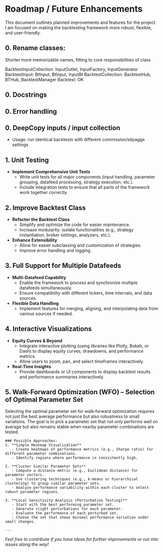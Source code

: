 # Roadmap / Future Enhancements

This document outlines planned improvements and features for the project. I am focused on making the backtesting framework more robust, flexible, and user-friendly.

## 0. Rename classes:
Shorter more memorizable names, fitting to core responsibilities of class

BacktestInputCollection: InputOutlet, InputFactory, InputGenerator
BacktestInput: BtInput, BtInput, InputBt
BacktestCollection: BacktestHub, BTHub, BacktestManager
Backtest: OK

## 0. Docstrings

## 0. Error handling

## 0. DeepCopy inputs / input collection
- Usage: run identical backtests with different commission/slipagge settings

## 1. Unit Testing
- **Implement Comprehensive Unit Tests**
  - Write unit tests for all major components (input handling, parameter grouping, datafeed processing, strategy execution, etc.).
  - Include integration tests to ensure that all parts of the framework work together correctly.

## 2. Improve Backtest Class
- **Refactor the Backtest Class**
  - Simplify and optimize the code for easier maintenance.
  - Increase modularity: isolate functionalities (e.g., strategy instantiation, broker settings, analyzers, etc.).
- **Enhance Extensibility**
  - Allow for easier subclassing and customization of strategies.
  - Improve error handling and logging.

## 3. Full Support for Multiple Datafeeds
- **Multi-Datafeed Capability**
  - Enable the framework to process and synchronize multiple datafeeds simultaneously.
  - Ensure compatibility with different tickers, time intervals, and data sources.
- **Flexible Data Handling**
  - Implement features for merging, aligning, and interpolating data from various sources if needed.

## 4. Interactive Visualizations
- **Equity Curves & Beyond**
  - Integrate interactive plotting (using libraries like Plotly, Bokeh, or Dash) to display equity curves, drawdowns, and performance metrics.
  - Allow users to zoom, pan, and select timeframes interactively.
- **Real-Time Insights**
  - Provide dashboards or UI components to display backtest results and performance summaries interactively.

## 5. Walk-Forward Optimization (WFO) – Selection of Optimal Parameter Set
Selecting the optimal parameter set for walk‐forward optimization requires not just the best average performance but also robustness to small variations. The goal is to pick a parameter set that not only performs well on average but also remains stable when nearby parameter combinations are tested.

    ### Possible Approaches:
    1. **Simple Heatmap Visualization**
       - Create heatmaps of performance metrics (e.g., Sharpe ratio) for different parameter combinations.
       - Identify regions where performance is consistently high.
    
    2. **Cluster Similar Parameter Sets**
       - Compute a distance metric (e.g., Euclidean distance) for parameter vectors.
       - Use clustering techniques (e.g., k-means or hierarchical clustering) to group similar parameter sets.
       - Analyze performance variability within each cluster to select robust parameter regions.
    
    3. **Local Sensitivity Analysis (Perturbation Testing)**
       - Start with the best performing parameter set.
       - Generate slight perturbations for each parameter.
       - Evaluate the performance of each perturbed set.
       - Choose the set that shows minimal performance variation under small changes.
    
    ---

*Feel free to contribute if you have ideas for further improvements or run into issues along the way!*